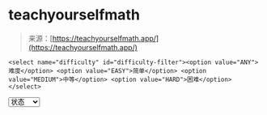 <!--yml

category: 未分类

date: 2024-05-27 15:06:47

-->

# teachyourselfmath

> 来源：[https://teachyourselfmath.app/](https://teachyourselfmath.app/)

`<select name="difficulty" id="difficulty-filter"><option value="ANY">难度</option> <option value="EASY">简单</option> <option value="MEDIUM">中等</option> <option value="HARD">困难</option></select>`

<select name="difficulty" id="bookmark-filter"><option value="ANY">状态</option> <option value="true">已收藏</option></select>
